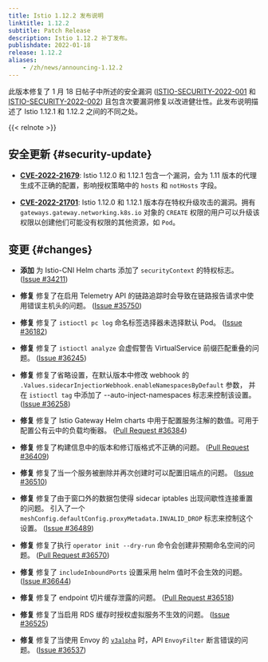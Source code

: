 ```yaml
---
title: Istio 1.12.2 发布说明
linktitle: 1.12.2
subtitle: Patch Release
description: Istio 1.12.2 补丁发布。
publishdate: 2022-01-18
release: 1.12.2
aliases:
    - /zh/news/announcing-1.12.2
---
```


此版本修复了 1 月 18 日帖子中所述的安全漏洞 ([ISTIO-SECURITY-2022-001](/zh/news/security/istio-security-2022-001) 和 [ISTIO-SECURITY-2022-002](/zh/news/security/istio-security-2022-002)) 且包含次要漏洞修复以改进健壮性。此发布说明描述了 Istio 1.12.1 和 1.12.2 之间的不同之处。

{{< relnote >}}

## 安全更新 {#security-update}

- __[CVE-2022-21679](https://cve.mitre.org/cgi-bin/cvename.cgi?name=CVE-2CVE-2022-21679i])__:
  Istio 1.12.0 和 1.12.1 包含一个漏洞，会为 1.11 版本的代理生成不正确的配置，影响授权策略中的 `hosts` 和 `notHosts` 字段。

- __[CVE-2022-21701](https://cve.mitre.org/cgi-bin/cvename.cgi?name=CVE-2CVE-2022-21679i])__:
  Istio 1.12.0 和 1.12.1 版本存在特权升级攻击的漏洞。拥有 `gateways.gateway.networking.k8s.io` 对象的 `CREATE` 权限的用户可以升级该权限以创建他们可能没有权限的其他资源，如 `Pod`。

## 变更 {#changes}

- **添加** 为 Istio-CNI Helm charts 添加了 `securityContext` 的特权标志。
  ([Issue #34211](https://github.com/istio/istio/issues/34211))

- **修复** 修复了在启用 Telemetry API 的链路追踪时会导致在链路报告请求中使用错误主机头的问题。
  ([Issue #35750](https://github.com/istio/istio/issues/35750))

- **修复** 修复了 `istioctl pc log` 命名标签选择器未选择默认 Pod。
  ([Issue #36182](https://github.com/istio/istio/issues/36182))

- **修复** 修复了 `istioctl analyze` 会虚假警告 VirtualService 前缀匹配重叠的问题。
  ([Issue #36245](https://github.com/istio/istio/issues/36245))

- **修复** 修复了省略设置，在默认版本中修改 webhook 的
  `.Values.sidecarInjectiorWebhook.enableNamespacesByDefault` 参数，
  并在 `istioctl tag` 中添加了 --auto-inject-namespaces 标志来控制该设置。
  ([Issue #36258](https://github.com/istio/istio/issues/36258))

- **修复** 修复了 Istio Gateway Helm charts 中用于配置服务注解的数值。可用于配置公有云中的负载均衡器。
  ([Pull Request #36384](https://github.com/istio/istio/pull/36384))

- **修复** 修复了构建信息中的版本和修订版格式不正确的问题。
  ([Pull Request #36409](https://github.com/istio/istio/pull/36409))

- **修复** 修复了当一个服务被删除并再次创建时可以配置旧端点的问题。
  ([Issue #36510](https://github.com/istio/istio/issues/36510))

- **修复** 修复了由于窗口外的数据包使得 sidecar iptables 出现间歇性连接重置的问题。
  引入了一个 `meshConfig.defaultConfig.proxyMetadata.INVALID_DROP` 标志来控制这个设置。
  ([Issue #36489](https://github.com/istio/istio/issues/36489))

- **修复** 修复了执行 `operator init --dry-run` 命令会创建非预期命名空间的问题。
  ([Pull Request #36570](https://github.com/istio/istio/pull/36570))

- **修复** 修复了 `includeInboundPorts` 设置采用 helm 值时不会生效的问题。
  ([Issue #36644](https://github.com/istio/istio/issues/36644))

- **修复** 修复了 endpoint 切片缓存泄露的问题。
  ([Pull Request #36518](https://github.com/istio/istio/pull/36518))

- **修复** 修复了当启用 RDS 缓存时授权虚拟服务不生效的问题。
  ([Issue #36525](https://github.com/istio/istio/issues/36525))

- **修复** 修复了当使用 Envoy 的
  [`v3alpha`](https://www.envoyproxy.io/docs/envoy/latest/version_history/v1.20.0#incompatible-behavior-changes) 时，API `EnvoyFilter` 断言错误的问题。
  ([Issue #36537](https://github.com/istio/istio/issues/36537))
